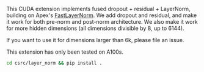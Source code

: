 This CUDA extension implements fused dropout + residual + LayerNorm, building on
Apex's [FastLayerNorm](https://github.com/NVIDIA/apex/tree/master/apex/contrib/layer_norm).
We add dropout and residual, and make it work for both pre-norm and post-norm architecture.
We also make it work for more hidden dimensions (all dimensions divisible by 8, up to 6144).

If you want to use it for dimensions larger than 6k, please file an issue.

This extension has only been tested on A100s.

```sh
cd csrc/layer_norm && pip install .
```

